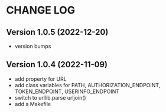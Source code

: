 # CHANGE LOG

## Version 1.0.5 (2022-12-20)

- version bumps

## Version 1.0.4 (2022-11-09)

- add property for URL
- add class variables for PATH, AUTHORIZATION_ENDPOINT, TOKEN_ENDPOINT, USERINFO_ENDPOINT
- switch to urllib.parse urljoin()
- add a Makefile
